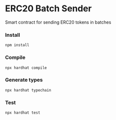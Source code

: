 # ERC20 Batch Sender

Smart contract for sending ERC20 tokens in batches

### Install

```
npm install
```

### Compile

```
npx hardhat compile
```

### Generate types

```
npx hardhat typechain
```

### Test

```
npx hardhat test
```
